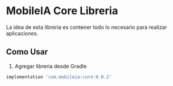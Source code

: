 # MobileIA Core Libreria
La idea de esta libreria es contener todo lo necesario para realizar aplicaciones.
## Como Usar
1. Agregar libreria desde Gradle
```gradle
implementation 'com.mobileia:core:0.0.2'
```